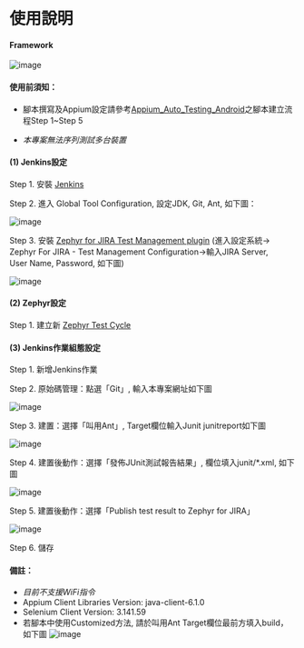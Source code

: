 # 使用說明

#### Framework

![image](https://github.com/Gilleschen/Zephyr-Jenkins/blob/master/picture/framework.png)

#### 使用前須知：
* 腳本撰寫及Appium設定請參考<a href="https://github.com/Gilleschen/Appium_Auto_Testing_Android">Appium_Auto_Testing_Android</a>之腳本建立流程Step 1~Step 5

* *本專案無法序列測試多台裝置*

#### (1) Jenkins設定
Step 1. 安裝 <a href="https://jenkins-ci.org/">Jenkins</a>

Step 2. 進入 Global Tool Configuration, 設定JDK, Git, Ant, 如下圖：

![image](https://github.com/Gilleschen/Zephyr-Jenkins/blob/master/picture/Global%20Tool%20Configuration.png)

Step 3. 安裝 <a href="https://wiki.jenkins.io/display/JENKINS/Zephyr+For+Jira+Test+Management+Plugin">Zephyr for JIRA Test Management plugin</a> (進入設定系統-> Zephyr For JIRA - Test Management Configuration->輸入JIRA Server, 	
 	User Name, Password, 如下圖)
  
![image](https://github.com/Gilleschen/Zephyr-Jenkins/blob/master/picture/zephyr%20_configurate.PNG)

#### (2) Zephyr設定

Step 1. 建立新 <a href="https://zephyrdocs.atlassian.net/wiki/spaces/ZTD/pages/3244044/Creating+and+Cloning+Test+Cycles">Zephyr Test Cycle</a>

#### (3) Jenkins作業組態設定
Step 1. 新增Jenkins作業

Step 2. 原始碼管理：點選「Git」, 輸入本專案網址如下圖

![image](https://github.com/Gilleschen/Zephyr-Jenkins/blob/master/picture/git.PNG)

Step 3. 建置：選擇「叫用Ant」, Target欄位輸入Junit junitreport如下圖

![image](https://github.com/Gilleschen/Zephyr-Jenkins/blob/master/picture/ant_2.PNG)

Step 4. 建置後動作：選擇「發佈JUnit測試報告結果」, 欄位填入junit/*.xml, 如下圖

![image](https://github.com/Gilleschen/Zephyr-Jenkins/blob/master/picture/junit.PNG)

Step 5. 建置後動作：選擇「Publish test result to Zephyr for JIRA」

![image](https://github.com/Gilleschen/Zephyr-Jenkins/blob/master/picture/zephyr_2.PNG)

Step 6. 儲存

#### 備註：

* *目前不支援WiFi指令*
* Appium Client Libraries Version: java-client-6.1.0
* Selenium Client Version: 3.141.59
* 若腳本中使用Customized方法, 請於叫用Ant Target欄位最前方填入build，如下圖
![image](https://github.com/Gilleschen/Zephyr-Jenkins/blob/master/picture/Ant%20build.PNG)

